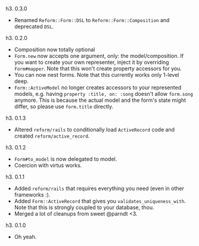h3. 0.3.0

* Renamed `Reform::Form::DSL` to `Reform::Form::Composition` and deprecated `DSL`.

h3. 0.2.0

* Composition now totally optional
* `Form.new` now accepts one argument, only: the model/composition. If you want to create your own representer, inject it by overriding `Form#mapper`. Note that this won't create property accessors for you.
* You can now nest forms. Note that this currently works only 1-level deep.
* `Form::ActiveModel` no longer creates accessors to your represented models, e.g. having `property :title, on: :song` doesn't allow `form.song` anymore. This is because the actual model and the form's state might differ, so please use `form.title` directly.

h3. 0.1.3

* Altered `reform/rails` to conditionally load `ActiveRecord` code and created `reform/active_record`.

h3. 0.1.2

* `Form#to_model` is now delegated to model.
* Coercion with virtus works.

h3. 0.1.1

* Added `reform/rails` that requires everything you need (even in other frameworks :).
* Added `Form::ActiveRecord` that gives you `validates_uniqueness_with`. Note that this is strongly coupled to your database, thou.
* Merged a lot of cleanups from sweet @parndt <3.

h3. 0.1.0

* Oh yeah.